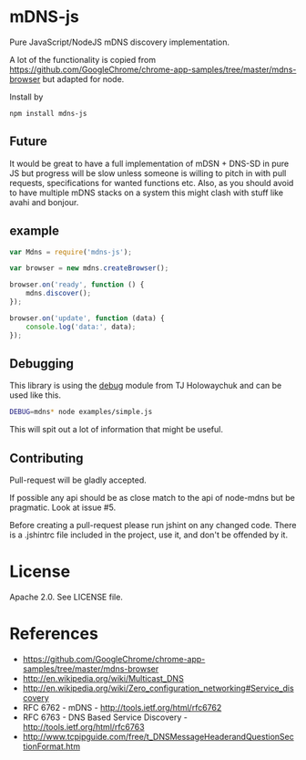 mDNS-js
==========

Pure JavaScript/NodeJS mDNS discovery implementation.

A lot of the functionality is copied from 
https://github.com/GoogleChrome/chrome-app-samples/tree/master/mdns-browser
but adapted for node.

Install by

    npm install mdns-js


Future
------
It would be great to have a full implementation of mDSN + DNS-SD in pure JS but
progress will be slow unless someone is willing to pitch in with
pull requests, specifications for wanted functions etc.
Also, as you should avoid to have multiple mDNS stacks on a system this
might clash with stuff like avahi and bonjour.


example
-------

```javascript
var Mdns = require('mdns-js');

var browser = new mdns.createBrowser();

browser.on('ready', function () {
    mdns.discover(); 
});

browser.on('update', function (data) {
    console.log('data:', data);
});
```



Debugging
---------
This library is using the [debug](https://github.com/visionmedia/debug) 
module from TJ Holowaychuk and can be used like this.

```bash
DEBUG=mdns* node examples/simple.js
```

This will spit out a lot of information that might be useful.


Contributing
------------
Pull-request will be gladly accepted.

If possible any api should be as close match to the api of node-mdns but
be pragmatic. Look at issue #5.

Before creating a pull-request please run jshint on any changed code.
There is a .jshintrc file included in the project, use it, and don't 
be offended by it.



License
=======
Apache 2.0. See LICENSE file.



References
==========

* https://github.com/GoogleChrome/chrome-app-samples/tree/master/mdns-browser
* http://en.wikipedia.org/wiki/Multicast_DNS
* http://en.wikipedia.org/wiki/Zero_configuration_networking#Service_discovery
* RFC 6762 - mDNS - http://tools.ietf.org/html/rfc6762
* RFC 6763 - DNS Based Service Discovery - http://tools.ietf.org/html/rfc6763
* http://www.tcpipguide.com/free/t_DNSMessageHeaderandQuestionSectionFormat.htm
